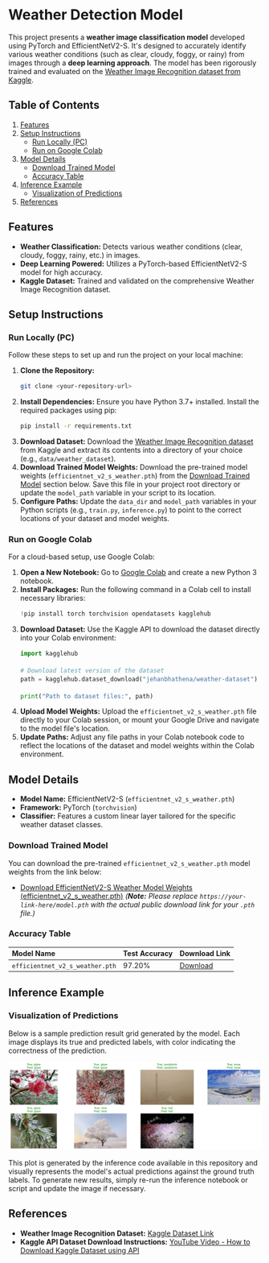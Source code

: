 # Weather Detection Model 

This project presents a **weather image classification model** developed using PyTorch and EfficientNetV2-S. It's designed to accurately identify various weather conditions (such as clear, cloudy, foggy, or rainy) from images through a **deep learning approach**. The model has been rigorously trained and evaluated on the [Weather Image Recognition dataset from Kaggle](https://www.kaggle.com/datasets/jehanbhathena/weather-dataset).

## Table of Contents

1.  [Features](https://www.google.com/search?q=%23features)
2.  [Setup Instructions](https://www.google.com/search?q=%23setup-instructions)
      - [Run Locally (PC)](https://www.google.com/search?q=%23run-locally-pc)
      - [Run on Google Colab](https://www.google.com/search?q=%23run-on-google-colab)
3.  [Model Details](https://www.google.com/search?q=%23model-details)
      - [Download Trained Model](https://www.google.com/search?q=%23download-trained-model)
      - [Accuracy Table](https://www.google.com/search?q=%23accuracy-table)
4.  [Inference Example](https://www.google.com/search?q=%23inference-example)
      - [Visualization of Predictions](https://www.google.com/search?q=%23visualization-of-predictions)
5.  [References](https://www.google.com/search?q=%23references)

## Features

  * **Weather Classification:** Detects various weather conditions (clear, cloudy, foggy, rainy, etc.) in images.
  * **Deep Learning Powered:** Utilizes a PyTorch-based EfficientNetV2-S model for high accuracy.
  * **Kaggle Dataset:** Trained and validated on the comprehensive Weather Image Recognition dataset.

## Setup Instructions

### Run Locally (PC)

Follow these steps to set up and run the project on your local machine:

1.  **Clone the Repository:**
    ```bash
    git clone <your-repository-url>
    ```
2.  **Install Dependencies:** Ensure you have Python 3.7+ installed. Install the required packages using pip:
    ```bash
    pip install -r requirements.txt
    ```
3.  **Download Dataset:**
    Download the [Weather Image Recognition dataset](https://www.kaggle.com/datasets/jehanbhathena/weather-dataset) from Kaggle and extract its contents into a directory of your choice (e.g., `data/weather_dataset`).
4.  **Download Trained Model Weights:**
    Download the pre-trained model weights (`efficientnet_v2_s_weather.pth`) from the [Download Trained Model](https://www.google.com/search?q=%23download-trained-model) section below. Save this file in your project root directory or update the `model_path` variable in your script to its location.
5.  **Configure Paths:**
    Update the `data_dir` and `model_path` variables in your Python scripts (e.g., `train.py`, `inference.py`) to point to the correct locations of your dataset and model weights.

### Run on Google Colab

For a cloud-based setup, use Google Colab:

1.  **Open a New Notebook:** Go to [Google Colab](https://colab.research.google.com/) and create a new Python 3 notebook.
2.  **Install Packages:** Run the following command in a Colab cell to install necessary libraries:
    ```python
    !pip install torch torchvision opendatasets kagglehub
    ```
3.  **Download Dataset:** Use the Kaggle API to download the dataset directly into your Colab environment:
    ```python
    import kagglehub

    # Download latest version of the dataset
    path = kagglehub.dataset_download("jehanbhathena/weather-dataset")

    print("Path to dataset files:", path)
    ```
4.  **Upload Model Weights:** Upload the `efficientnet_v2_s_weather.pth` file directly to your Colab session, or mount your Google Drive and navigate to the model file's location.
5.  **Update Paths:** Adjust any file paths in your Colab notebook code to reflect the locations of the dataset and model weights within the Colab environment.

## Model Details

  * **Model Name:** EfficientNetV2-S (`efficientnet_v2_s_weather.pth`)
  * **Framework:** PyTorch (`torchvision`)
  * **Classifier:** Features a custom linear layer tailored for the specific weather dataset classes.

### Download Trained Model

You can download the pre-trained `efficientnet_v2_s_weather.pth` model weights from the link below:

  * [Download EfficientNetV2-S Weather Model Weights (efficientnet\_v2\_s\_weather.pth)](https://www.google.com/search?q=https://your-link-here/model.pth)
    *(**Note:** Please replace `https://your-link-here/model.pth` with the actual public download link for your `.pth` file.)*

### Accuracy Table

| Model Name                      | Test Accuracy | Download Link                                        |
| :------------------------------ | :------------ | :--------------------------------------------------- |
| `efficientnet_v2_s_weather.pth` | 97.20%        | [Download](https://www.google.com/search?q=https://your-link-here/model.pth)         |

## Inference Example

### Visualization of Predictions

Below is a sample prediction result grid generated by the model. Each image displays its true and predicted labels, with color indicating the correctness of the prediction.

![Sample Results](download.png)

This plot is generated by the inference code available in this repository and visually represents the model's actual predictions against the ground truth labels. To generate new results, simply re-run the inference notebook or script and update the image if necessary.

## References

  * **Weather Image Recognition Dataset:** [Kaggle Dataset Link](https://www.kaggle.com/datasets/jehanbhathena/weather-dataset)
  * **Kaggle API Dataset Download Instructions:** [YouTube Video - How to Download Kaggle Dataset using API](https://www.youtube.com/watch?v=krkS9u140tM)
